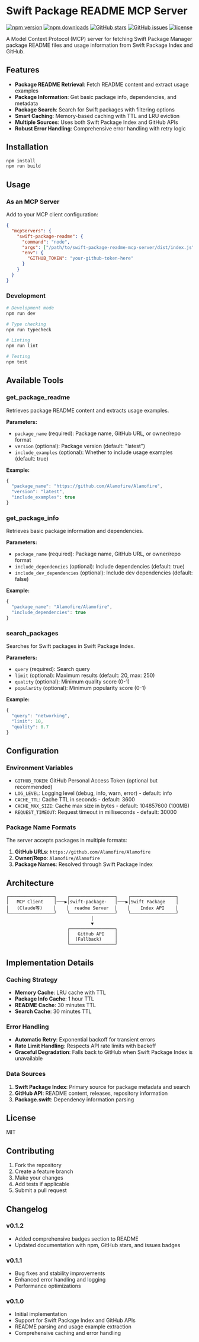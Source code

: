 # Swift Package README MCP Server

[![npm version](https://img.shields.io/npm/v/swift-package-readme-mcp-server)](https://www.npmjs.com/package/swift-package-readme-mcp-server)
[![npm downloads](https://img.shields.io/npm/dm/swift-package-readme-mcp-server)](https://www.npmjs.com/package/swift-package-readme-mcp-server)
[![GitHub stars](https://img.shields.io/github/stars/naoto24kawa/package-readme-mcp-servers)](https://github.com/naoto24kawa/package-readme-mcp-servers)
[![GitHub issues](https://img.shields.io/github/issues/naoto24kawa/package-readme-mcp-servers)](https://github.com/naoto24kawa/package-readme-mcp-servers/issues)
[![license](https://img.shields.io/npm/l/swift-package-readme-mcp-server)](https://github.com/naoto24kawa/package-readme-mcp-servers/blob/main/LICENSE)

A Model Context Protocol (MCP) server for fetching Swift Package Manager package README files and usage information from Swift Package Index and GitHub.

## Features

- **Package README Retrieval**: Fetch README content and extract usage examples
- **Package Information**: Get basic package info, dependencies, and metadata
- **Package Search**: Search for Swift packages with filtering options
- **Smart Caching**: Memory-based caching with TTL and LRU eviction
- **Multiple Sources**: Uses both Swift Package Index and GitHub APIs
- **Robust Error Handling**: Comprehensive error handling with retry logic

## Installation

```bash
npm install
npm run build
```

## Usage

### As an MCP Server

Add to your MCP client configuration:

```json
{
  "mcpServers": {
    "swift-package-readme": {
      "command": "node",
      "args": ["/path/to/swift-package-readme-mcp-server/dist/index.js"],
      "env": {
        "GITHUB_TOKEN": "your-github-token-here"
      }
    }
  }
}
```

### Development

```bash
# Development mode
npm run dev

# Type checking
npm run typecheck

# Linting
npm run lint

# Testing
npm test
```

## Available Tools

### get_package_readme

Retrieves package README content and extracts usage examples.

**Parameters:**
- `package_name` (required): Package name, GitHub URL, or owner/repo format
- `version` (optional): Package version (default: "latest")
- `include_examples` (optional): Whether to include usage examples (default: true)

**Example:**
```typescript
{
  "package_name": "https://github.com/Alamofire/Alamofire",
  "version": "latest",
  "include_examples": true
}
```

### get_package_info

Retrieves basic package information and dependencies.

**Parameters:**
- `package_name` (required): Package name, GitHub URL, or owner/repo format
- `include_dependencies` (optional): Include dependencies (default: true)
- `include_dev_dependencies` (optional): Include dev dependencies (default: false)

**Example:**
```typescript
{
  "package_name": "Alamofire/Alamofire",
  "include_dependencies": true
}
```

### search_packages

Searches for Swift packages in Swift Package Index.

**Parameters:**
- `query` (required): Search query
- `limit` (optional): Maximum results (default: 20, max: 250)
- `quality` (optional): Minimum quality score (0-1)
- `popularity` (optional): Minimum popularity score (0-1)

**Example:**
```typescript
{
  "query": "networking",
  "limit": 10,
  "quality": 0.7
}
```

## Configuration

### Environment Variables

- `GITHUB_TOKEN`: GitHub Personal Access Token (optional but recommended)
- `LOG_LEVEL`: Logging level (debug, info, warn, error) - default: info
- `CACHE_TTL`: Cache TTL in seconds - default: 3600
- `CACHE_MAX_SIZE`: Cache max size in bytes - default: 104857600 (100MB)
- `REQUEST_TIMEOUT`: Request timeout in milliseconds - default: 30000

### Package Name Formats

The server accepts packages in multiple formats:

1. **GitHub URLs**: `https://github.com/Alamofire/Alamofire`
2. **Owner/Repo**: `Alamofire/Alamofire`
3. **Package Names**: Resolved through Swift Package Index

## Architecture

```
┌─────────────────┐    ┌─────────────────┐    ┌─────────────────┐
│   MCP Client    │───▶│swift-package-   │───▶│Swift Package    │
│   (Claude等)    │    │  readme Server  │    │    Index API    │
└─────────────────┘    └─────────────────┘    └─────────────────┘
                                │
                                ▼
                       ┌─────────────────┐
                       │   GitHub API    │
                       │  (Fallback)     │
                       └─────────────────┘
```

## Implementation Details

### Caching Strategy

- **Memory Cache**: LRU cache with TTL
- **Package Info Cache**: 1 hour TTL
- **README Cache**: 30 minutes TTL
- **Search Cache**: 30 minutes TTL

### Error Handling

- **Automatic Retry**: Exponential backoff for transient errors
- **Rate Limit Handling**: Respects API rate limits with backoff
- **Graceful Degradation**: Falls back to GitHub when Swift Package Index is unavailable

### Data Sources

1. **Swift Package Index**: Primary source for package metadata and search
2. **GitHub API**: README content, releases, repository information
3. **Package.swift**: Dependency information parsing

## License

MIT

## Contributing

1. Fork the repository
2. Create a feature branch
3. Make your changes
4. Add tests if applicable
5. Submit a pull request

## Changelog

### v0.1.2
- Added comprehensive badges section to README
- Updated documentation with npm, GitHub stars, and issues badges

### v0.1.1
- Bug fixes and stability improvements
- Enhanced error handling and logging
- Performance optimizations

### v0.1.0
- Initial implementation
- Support for Swift Package Index and GitHub APIs
- README parsing and usage example extraction
- Comprehensive caching and error handling